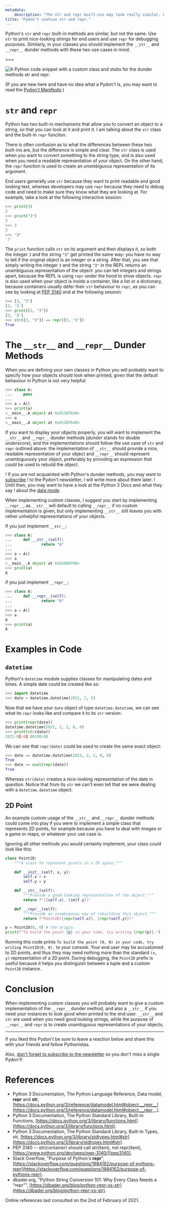 ```yaml
---
metadata:
    description: "The str and repr built-ins may look really similar, but they have some key differences!"
title: "Pydon't confuse str and repr."
---
```


Python's `str` and `repr` built-in methods are similar, but not the same.
Use `str` to print nice-looking strings for end users and use `repr` for debugging
purposes.
Similarly, in your classes you should implement the `__str__` and `__repr__`
dunder methods with these two use cases in mind.

===

![A Python code snippet with a custom class and stubs for the dunder methods `str` and `repr`.](thumbnail.png)

(If you are new here and have no idea what a Pydon't is, you may want to read the
[Pydon't Manifesto][manifesto].)

# `str` and `repr`

Python has two built-in mechanisms that allow you to convert an object to a string,
so that you can look at it and print it.
I am talking about the `str` class and the built-in `repr` function.

There is often confusion as to what the differences between these two built-ins are,
but the difference is simple and clear.
The `str` class is used when you want to convert something to the string type,
and is also used when you need a readable representation of your object.
On the other hand, the `repr` function is used to create an *unambiguous*
representation of its argument.

End users generally use `str` because they want to print readable and good looking
text, whereas developers may use `repr` because they need to debug code and need
to make sure they know what they are looking at.
For example, take a look at the following interactive session:

```py
>>> print(3)
3
>>> print("3")
3
>>> 3
3
>>> "3"
'3'
```

The `print` function calls `str` on its argument and then displays it, so both the
integer `3` and the string `"3"` get printed the same way:
you have no way to tell if the original object is an integer or a string.
After that, you see that simply writing the integer `3` and the string `"3"` in the
REPL returns an unambiguous representation of the object:
you can tell integers and strings apart, because the REPL is using `repr` under the
hood to show objects.
`repr` is also used when your object is inside a container, like a list or a
dictionary, because containers usually defer their `str` behaviour to `repr`,
as you can see by looking at [PEP 3140][pep3140] and at the following session:

```py
>>> [3, "3"]
[3, '3']
>>> print([3, "3"]) 
[3, '3']
>>> str([3, "3"]) == repr([3, "3"])
True
```

# The `__str__` and `__repr__` Dunder Methods

When you are defining your own classes in Python you will probably want to specify how
your objects should look when printed, given that the default behaviour in Python
is not very helpful:

```py
>>> class A:
...     pass
... 
>>> a = A()
>>> print(a)
<__main__.A object at 0x012DF640>
>>> a
<__main__.A object at 0x012DF640>
```

If you want to display your objects properly, you will want to implement the `__str__`
and `__repr__` dunder methods (*dunder* stands for *d*ouble *under*score), and the
implementations should follow the use case of `str` and `repr` outlined above:
the implementation of `__str__` should provide a nice, readable representation of your
object and `__repr__` should represent unambiguously your object, preferably by
providing an expression that could be used to rebuild the object.

! If you are not acquainted with Python's dunder methods, you may want to [subscribe]
! to the Pydon't newsletter, I will write more about them later.
! Until then, you may want to have a look at the Python 3 Docs and what they say
! about the [data mode](https://docs.python.org/3/reference/datamodel.html#data-model).

When implementing custom classes, I suggest you start by implementing `__repr__`,
as `__str__`
will default to calling `__repr__` if no custom implementation is given,
but only implementing `__str__` still leaves you with rather unhelpful representations
of your objects.

If you just implement `__str__`:

```py
>>> class A:
...     def __str__(self):
...             return "A"
... 
>>> a = A()
>>> a
<__main__.A object at 0x01600760>
>>> print(a)
A
```

if you just implement `__repr__`:

```py
>>> class A:
...     def __repr__(self):
...             return "A"
... 
>>> a = A()
>>> a
A
>>> print(a)
A
```

# Examples in Code

## `datetime`

Python's `datetime` module supplies classes for manipulating dates and times.
A simple date could be created like so:

```py
>>> import datetime
>>> date = datetime.datetime(2021, 2, 2)
```

Now that we have your `date` object of type `datetime.datetime`, we can see what its
`repr` looks like and compare it to its `str` version:

```py
>>> print(repr(date))
datetime.datetime(2021, 2, 2, 0, 0)
>>> print(str(date))
2021-02-02 00:00:00
```

We can see that `repr(date)` could be used to create the same exact object:

```py
>>> date == datetime.datetime(2021, 2, 2, 0, 0)
True
>>> date == eval(repr(date))
True
```

Whereas `str(date)` creates a nice-looking representation of the date in question.
Notice that from its `str` we can't even tell that we were dealing with a
`datetime.datetime` object.


## 2D Point

An example custom usage of the `__str__` and `__repr__` dunder methods could come
into play if you were to implement a simple class that represents 2D points,
for example because you have to deal with images or a game or maps, or whatever
your use case is.

Ignoring all other methods you would certainly implement, your class could look
like this:

```py
class Point2D:
    """A class to represent points in a 2D space."""

    def __init__(self, x, y):
        self.x = x
        self.y = y

    def __str__(self):
        """Provide a good-looking representation of the object."""
        return f"({self.x}, {self.y})"

    def __repr__(self):
        """Provide an unambiguous way of rebuilding this object."""
        return f"Point2D({repr(self.x)}, {repr(self.y)})"

p = Point2D(0, 0) # the origin.
print(f"To build the point {p} in your code, try writing {repr(p)}.")
```

Running this code prints
`To build the point (0, 0) in your code, try writing Point2D(0, 0).` to your console.
Your end user may be accustomed to 2D points, and thus they may need nothing more than
the standard `(x, y)` representation of a 2D point.
During debugging, the `Point2D` prefix is useful because it helps you distinguish
between a tuple and a custom `Point2D` instance.

# Conclusion

When implementing custom classes you will probably want to give a custom implementation
of the `__repr__` dunder method, and also a `__str__` if you need your instances to
look good when printed to the end user.
`__str__` and `str` are used when you need good looking strings,
while the purpose of `__repr__` and `repr` is to create unambiguous representations
of your objects.

---

If you liked this Pydon't be sure to leave a reaction below and share this with your friends and fellow Pythonistas.

Also, [don't forget to subscribe to the newsletter][subscribe] so you don't miss
a single Pydon't!

# References

 - Python 3 Documentation, The Python Language Reference, Data model, __repr__ and __str__, [https://docs.python.org/3/reference/datamodel.html#object.__repr__](https://docs.python.org/3/reference/datamodel.html#object.__repr__).
 - Python 3 Documentation, The Python Standard Library, Built-in Functions, [https://docs.python.org/3/library/functions.html](https://docs.python.org/3/library/functions.html).
 - Python 3 Documentation, The Python Standard Library, Built-in Types, str, [https://docs.python.org/3/library/stdtypes.html#str](https://docs.python.org/3/library/stdtypes.html#str).
 - PEP 3140 -- str(container) should call str(item), not repr(item), [https://www.python.org/dev/peps/pep-3140/][pep3140].
 - Stack Overflow, "Purpose of Python's __repr__", [https://stackoverflow.com/questions/1984162/purpose-of-pythons-repr](https://stackoverflow.com/questions/1984162/purpose-of-pythons-repr).
 - dbader.org, "Python String Conversion 101: Why Every Class Needs a “repr”", [https://dbader.org/blog/python-repr-vs-str](https://dbader.org/blog/python-repr-vs-str).

Online references last consulted on the 2nd of February of 2021.

[subscribe]: https://mathspp.com/subscribe
[manifesto]: /blog/pydonts/pydont-manifesto
[pep3140]: https://www.python.org/dev/peps/pep-3140/
